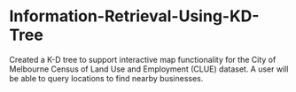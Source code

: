 # Information-Retrieval-Using-KD-Tree
Created a K-D tree to support interactive map functionality for the City of Melbourne Census of Land Use and Employment (CLUE) dataset. A user will be able to query locations to find nearby businesses.
